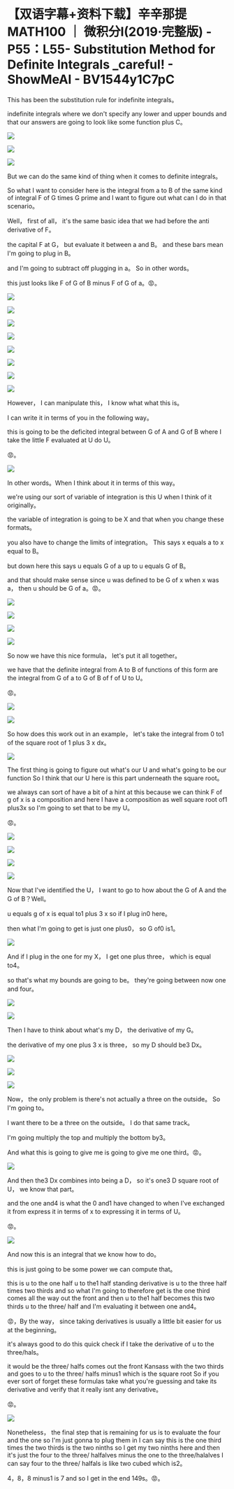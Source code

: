 # 【双语字幕+资料下载】辛辛那提 MATH100 ｜ 微积分Ⅰ(2019·完整版) - P55：L55- Substitution Method for Definite Integrals _careful! - ShowMeAI - BV1544y1C7pC

This has been the substitution rule for indefinite integrals。

 indefinite integrals where we don't specify any lower and upper bounds and that our answers are going to look like some function plus C。



![](img/7bd176d4e268f282e55f167762b8bf0a_1.png)

![](img/7bd176d4e268f282e55f167762b8bf0a_2.png)

![](img/7bd176d4e268f282e55f167762b8bf0a_3.png)

But we can do the same kind of thing when it comes to definite integrals。

 So what I want to consider here is the integral from a to B of the same kind of integral F of G times G prime and I want to figure out what can I do in that scenario。

 Well， first of all， it's the same basic idea that we had before the anti derivative of F。

 the capital F at G， but evaluate it between a and B。 and these bars mean I'm going to plug in B。

 and I'm going to subtract off plugging in a。 So in other words。

 this just looks like F of G of B minus F of G of a。😡。



![](img/7bd176d4e268f282e55f167762b8bf0a_5.png)

![](img/7bd176d4e268f282e55f167762b8bf0a_6.png)

![](img/7bd176d4e268f282e55f167762b8bf0a_7.png)

![](img/7bd176d4e268f282e55f167762b8bf0a_8.png)

![](img/7bd176d4e268f282e55f167762b8bf0a_9.png)

![](img/7bd176d4e268f282e55f167762b8bf0a_10.png)

![](img/7bd176d4e268f282e55f167762b8bf0a_11.png)

![](img/7bd176d4e268f282e55f167762b8bf0a_12.png)

However， I can manipulate this， I know what what this is。

 I can write it in terms of you in the following way。

 this is going to be the deficited integral between G of A and G of B where I take the little F evaluated at U do U。

😡。

![](img/7bd176d4e268f282e55f167762b8bf0a_14.png)

In other words。When I think about it in terms of this way。

 we're using our sort of variable of integration is this U when I think of it originally。

 the variable of integration is going to be X and that when you change these formats。

 you also have to change the limits of integration。 This says x equals a to x equal to B。

 but down here this says u equals G of a up to u equals G of B。

 and that should make sense since u was defined to be G of x when x was a， then u should be G of a。😡。



![](img/7bd176d4e268f282e55f167762b8bf0a_16.png)

![](img/7bd176d4e268f282e55f167762b8bf0a_17.png)

![](img/7bd176d4e268f282e55f167762b8bf0a_18.png)

![](img/7bd176d4e268f282e55f167762b8bf0a_19.png)

So now we have this nice formula， let's put it all together。

 we have that the definite integral from A to B of functions of this form are the integral from G of a to G of B of f of U to U。

😡。

![](img/7bd176d4e268f282e55f167762b8bf0a_21.png)

![](img/7bd176d4e268f282e55f167762b8bf0a_22.png)

So how does this work out in an example， let's take the integral from 0 to1 of the square root of 1 plus 3 x dx。



![](img/7bd176d4e268f282e55f167762b8bf0a_24.png)

The first thing is going to figure out what's our U and what's going to be our function So I think that our U here is this part underneath the square root。

 we always can sort of have a bit of a hint at this because we can think F of g of x is a composition and here I have a composition as well square root of1 plus3x so I'm going to set that to be my U。

😡。

![](img/7bd176d4e268f282e55f167762b8bf0a_26.png)

![](img/7bd176d4e268f282e55f167762b8bf0a_27.png)

![](img/7bd176d4e268f282e55f167762b8bf0a_28.png)

![](img/7bd176d4e268f282e55f167762b8bf0a_29.png)

Now that I've identified the U， I want to go to how about the G of A and the G of B？Well。

 u equals g of x is equal to1 plus 3 x so if I plug in0 here。

 then what I'm going to get is just one plus0， so G of0 is1。



![](img/7bd176d4e268f282e55f167762b8bf0a_31.png)

And if I plug in the one for my X， I get one plus three， which is equal to4。

 so that's what my bounds are going to be。 they're going between now one and four。



![](img/7bd176d4e268f282e55f167762b8bf0a_33.png)

![](img/7bd176d4e268f282e55f167762b8bf0a_34.png)

Then I have to think about what's my D， the derivative of my G。

 the derivative of my one plus 3 x is three， so my D should be3 Dx。



![](img/7bd176d4e268f282e55f167762b8bf0a_36.png)

![](img/7bd176d4e268f282e55f167762b8bf0a_37.png)

![](img/7bd176d4e268f282e55f167762b8bf0a_38.png)

Now， the only problem is there's not actually a three on the outside。 So I'm going to。

 I want there to be a three on the outside。 I do that same track。

 I'm going multiply the top and multiply the bottom by3。

 And what this is going to give me is going to give me one third。😡。



![](img/7bd176d4e268f282e55f167762b8bf0a_40.png)

And then the3 Dx combines into being a D， so it's one3 D square root of U， we know that part。

 and the one and4 is what the 0 and1 have changed to when I've exchanged it from express it in terms of x to expressing it in terms of U。

😡。

![](img/7bd176d4e268f282e55f167762b8bf0a_42.png)

And now this is an integral that we know how to do。

 this is just going to be some power we can compute that。

 this is u to the one half u to the1 half standing derivative is u to the three half times two thirds and so what I'm going to therefore get is the one third comes all the way out the front and then u to the1 half becomes this two thirds u to the three/ half and I'm evaluating it between one and4。

😡，By the way， since taking derivatives is usually a little bit easier for us at the beginning。

 it's always good to do this quick check if I take the derivative of u to the three/hals。

 it would be the three/ halfs comes out the front Kansass with the two thirds and goes to u to the three/ halfs minus1 which is the square root So if you ever sort of forget these formulas take what you're guessing and take its derivative and verify that it really isnt any derivative。

😡。

![](img/7bd176d4e268f282e55f167762b8bf0a_44.png)

Nonetheless， the final step that is remaining for us is to evaluate the four and the one so I'm just gonna to plug them in I can say this is the one third times the two thirds is the two ninths so I get my two ninths here and then it's just the four to the three/ halfalves minus the one to the three/halalves I can say four to the three/ halfals is like two cubed which is2。

4，8，8 minus1 is 7 and so I get in the end 149s。😡。